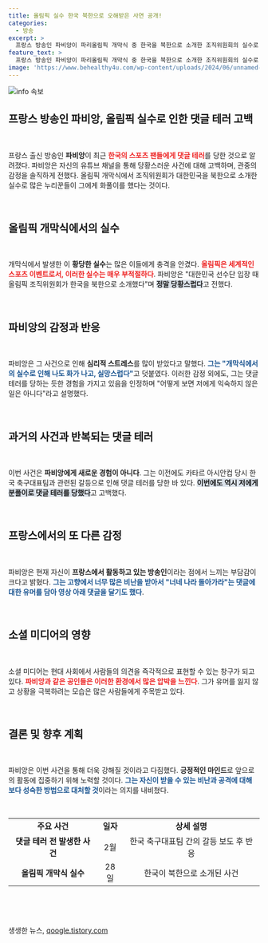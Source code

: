 ```yaml
---
title: 올림픽 실수 한국 북한으로 오해받은 사연 공개!
categories:
  - 방송
excerpt: >
  프랑스 방송인 파비앙이 파리올림픽 개막식 중 한국을 북한으로 소개한 조직위원회의 실수로 댓글 테러를 당한 사실을 고백했습니다. 그가 겪은 분풀이의 원인과 그의 유머러스한 반응을 확인하세요!
feature_text: >
  프랑스 방송인 파비앙이 파리올림픽 개막식 중 한국을 북한으로 소개한 조직위원회의 실수로 댓글 테러를 당한 사실을 고백했습니다. 그가 겪은 분풀이의 원인과 그의 유머러스한 반응을 확인하세요!
image: 'https://www.behealthy4u.com/wp-content/uploads/2024/06/unnamed-file.png'
---
```


<p><img src="https://www.behealthy4u.com/wp-content/uploads/2024/06/unnamed-file.png" alt="info 속보" /></p>

<h2 data-ke-size="size26">프랑스 방송인 파비앙, 올림픽 실수로 인한 댓글 테러 고백</h2>

<p data-ke-size="size16">&nbsp;</p>

<p>프랑스 출신 방송인 <b>파비앙</b>이 최근 <b><span style="color: #ee2323;">한국의 스포츠 팬들에게 댓글 테러</span></b>를 당한 것으로 알려졌다. 파비앙은 자신의 유튜브 채널을 통해 당황스러운 사건에 대해 고백하며, 관중의 감정을 솔직하게 전했다. 올림픽 개막식에서 조직위원회가 대한민국을 북한으로 소개한 실수로 많은 누리꾼들이 그에게 화풀이를 했다는 것이다. </p>

<p>&nbsp; </p>

<h2 data-ke-size="size26">올림픽 개막식에서의 실수</h2>

<p data-ke-size="size16">&nbsp;</p>

<p>개막식에서 발생한 이 <b>황당한 실수</b>는 많은 이들에게 충격을 안겼다. <b><span style="color: #ee2323;">올림픽은 세계적인 스포츠 이벤트로서, 이러한 실수는 매우 부적절하다</span></b>. 파비앙은 "대한민국 선수단 입장 때 올림픽 조직위원회가 한국을 북한으로 소개했다"며 <b><span style="background-color: #21538527;">정말 당황스럽다</span></b>고 전했다. </p>

<p>&nbsp; </p>

<h2 data-ke-size="size26">파비앙의 감정과 반응</h2>

<p data-ke-size="size16">&nbsp;</p>

<p>파비앙은 그 사건으로 인해 <b>심리적 스트레스</b>를 많이 받았다고 말했다. <b><span style="color: #1a5490;">그는 "개막식에서의 실수로 인해 나도 화가 나고, 실망스럽다"</span></b>고 덧붙였다. 이러한 감정 외에도, 그는 댓글 테러를 당하는 듯한 경험을 가지고 있음을 인정하며 "어떻게 보면 저에게 익숙하지 않은 일은 아니다"라고 설명했다. </p>

<p>&nbsp; </p>

<h2 data-ke-size="size26">과거의 사건과 반복되는 댓글 테러</h2>

<p data-ke-size="size16">&nbsp;</p>

<p>이번 사건은 <b>파비앙에게 새로운 경험이 아니다</b>. 그는 이전에도 카타르 아시안컵 당시 한국 축구대표팀과 관련된 갈등으로 인해 댓글 테러를 당한 바 있다. <b><span style="background-color: #21538527;">이번에도 역시 저에게 분풀이로 댓글 테러를 당했다</span></b>고 고백했다. </p>

<p>&nbsp; </p>

<h2 data-ke-size="size26">프랑스에서의 또 다른 감정</h2>

<p data-ke-size="size16">&nbsp;</p>

<p>파비앙은 현재 자신이 <b>프랑스에서 활동하고 있는 방송인</b>이라는 점에서 느끼는 부담감이 크다고 밝혔다. <b><span style="color: #1a5490;">그는 고향에서 너무 많은 비난을 받아서 "너네 나라 돌아가라"는 댓글에 대한 유머를 담아 영상 아래 댓글을 달기도 했다</span></b>. </p>

<p>&nbsp; </p>

<h2 data-ke-size="size26">소셜 미디어의 영향</h2>

<p data-ke-size="size16">&nbsp;</p>

<p>소셜 미디어는 현대 사회에서 사람들의 의견을 즉각적으로 표현할 수 있는 창구가 되고 있다. <b><span style="color: #ee2323;">파비앙과 같은 공인들은 이러한 환경에서 많은 압박을 느낀다</span></b>. 그가 유머를 잃지 않고 상황을 극복하려는 모습은 많은 사람들에게 주목받고 있다.</p>

<p>&nbsp; </p>

<h2 data-ke-size="size26">결론 및 향후 계획</h2>

<p data-ke-size="size16">&nbsp;</p>

<p>파비앙은 이번 사건을 통해 더욱 강해질 것이라고 다짐했다. <b>긍정적인 마인드</b>로 앞으로의 활동에 집중하기 위해 노력할 것이다. <b><span style="color: #1a5490;">그는 자신이 받을 수 있는 비난과 공격에 대해 보다 성숙한 방법으로 대처할 것</span></b>이라는 의지를 내비쳤다.</p>

<p>&nbsp; </p>

<table style="width: 100%;">
    <tr>
        <td style="text-align: center; height: 17px;"><b>주요 사건</b></td>
        <td style="text-align: center; height: 17px;"><b>일자</b></td>
        <td style="text-align: center; height: 17px;"><b>상세 설명</b></td>
    </tr>
    <tr>
        <td style="text-align: center; height: 17px;"><b>댓글 테러 전 발생한 사건</b></td>
        <td style="text-align: center; height: 17px;">2월</td>
        <td style="text-align: center; height: 17px;">한국 축구대표팀 간의 갈등 보도 후 반응</td>
    </tr>
    <tr>
        <td style="text-align: center; height: 17px;"><b>올림픽 개막식 실수</b></td>
        <td style="text-align: center; height: 17px;">28일</td>
        <td style="text-align: center; height: 17px;">한국이 북한으로 소개된 사건</td>
    </tr>
</table>

<p>&nbsp; </p>

<p data-ke-size="size16">&nbsp;</p>
생생한 뉴스, <a href="https://qoogle.tistory.com" rel="dofollow">qoogle.tistory.com</a>


